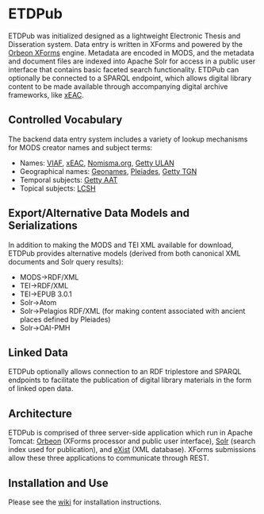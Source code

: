 # ETDPub
ETDPub was initialized designed as a lightweight Electronic Thesis and Disseration system. Data entry is written in XForms and powered by the [Orbeon XForms](http://www.orbeon.com) engine. Metadata are encoded in MODS, and the metadata and document files are indexed into Apache Solr for access in a public user interface that contains basic faceted search functionality. ETDPub can optionally be connected to a SPARQL endpoint, which allows digital library content to be made available through accompanying digital archive frameworks, like [xEAC](https://github.com/ewg118/xEAC).

Controlled Vocabulary
---------------------
The backend data entry system includes a variety of lookup mechanisms for MODS creator names and subject terms:

* Names: [VIAF](http://viaf.org/), [xEAC](https://github.com/ewg118/xEAC), [Nomisma.org](http://nomisma.org), [Getty ULAN](http://vocab.getty.edu/ulan/)
* Geographical names: [Geonames](http://www.geonames.org), [Pleiades](http://pleiades.stoa.org), [Getty TGN](http://vocab.getty.edu/tgn/)
* Temporal subjects: [Getty AAT](http://vocab.getty.edu/aat/)
* Topical subjects: [LCSH](http://id.loc.gov/authorities/subjects)
 
Export/Alternative Data Models and Serializations
-------------------------------------------------
In addition to making the MODS and TEI XML available for download, ETDPub provides alternative models (derived from both canonical XML documents and Solr query results):

* MODS->RDF/XML
* TEI->RDF/XML
* TEI->EPUB 3.0.1
* Solr->Atom
* Solr->Pelagios RDF/XML (for making content associated with ancient places defined by Pleiades)
* Solr->OAI-PMH

Linked Data
-----------
ETDPub optionally allows connection to an RDF triplestore and SPARQL endpoints to facilitate the publication of digital library materials in the form of linked open data.

Architecture
------------
ETDPub is comprised of three server-side application which run in Apache Tomcat: [Orbeon](http://www.orbeon.com) (XForms processor and public user interface), [Solr](http://lucene.apache.org/solr/) (search index used for publication), and [eXist](http://exist-db.org/exist/apps/homepage/index.html) (XML database).  XForms submissions allow these three applications to communicate through REST.

Installation and Use
--------------------
Please see the [wiki](https://github.com/AmericanNumismaticSociety/etdpub/wiki) for installation instructions.
